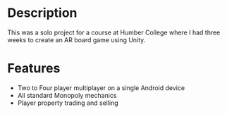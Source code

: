 # Description 
This was a solo project for a course at Humber College where I had three weeks to create an AR board game using Unity.

# Features
- Two to Four player multiplayer on a single Android device
- All standard Monopoly mechanics
- Player property trading and selling 
